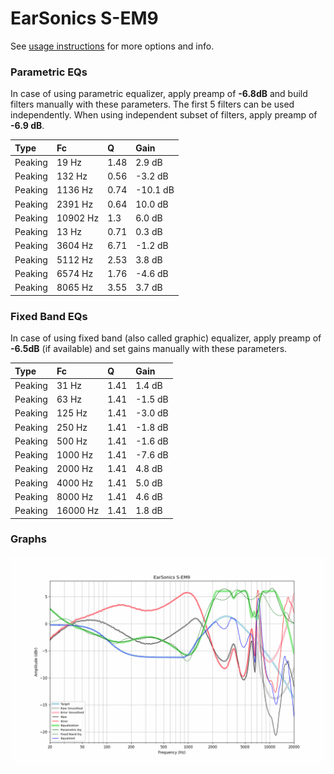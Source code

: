 # EarSonics S-EM9
See [usage instructions](https://github.com/jaakkopasanen/AutoEq#usage) for more options and info.

### Parametric EQs
In case of using parametric equalizer, apply preamp of **-6.8dB** and build filters manually
with these parameters. The first 5 filters can be used independently.
When using independent subset of filters, apply preamp of **-6.9 dB**.

| Type    | Fc       |    Q | Gain     |
|:--------|:---------|:-----|:---------|
| Peaking | 19 Hz    | 1.48 | 2.9 dB   |
| Peaking | 132 Hz   | 0.56 | -3.2 dB  |
| Peaking | 1136 Hz  | 0.74 | -10.1 dB |
| Peaking | 2391 Hz  | 0.64 | 10.0 dB  |
| Peaking | 10902 Hz | 1.3  | 6.0 dB   |
| Peaking | 13 Hz    | 0.71 | 0.3 dB   |
| Peaking | 3604 Hz  | 6.71 | -1.2 dB  |
| Peaking | 5112 Hz  | 2.53 | 3.8 dB   |
| Peaking | 6574 Hz  | 1.76 | -4.6 dB  |
| Peaking | 8065 Hz  | 3.55 | 3.7 dB   |

### Fixed Band EQs
In case of using fixed band (also called graphic) equalizer, apply preamp of **-6.5dB**
(if available) and set gains manually with these parameters.

| Type    | Fc       |    Q | Gain    |
|:--------|:---------|:-----|:--------|
| Peaking | 31 Hz    | 1.41 | 1.4 dB  |
| Peaking | 63 Hz    | 1.41 | -1.5 dB |
| Peaking | 125 Hz   | 1.41 | -3.0 dB |
| Peaking | 250 Hz   | 1.41 | -1.8 dB |
| Peaking | 500 Hz   | 1.41 | -1.6 dB |
| Peaking | 1000 Hz  | 1.41 | -7.6 dB |
| Peaking | 2000 Hz  | 1.41 | 4.8 dB  |
| Peaking | 4000 Hz  | 1.41 | 5.0 dB  |
| Peaking | 8000 Hz  | 1.41 | 4.6 dB  |
| Peaking | 16000 Hz | 1.41 | 1.8 dB  |

### Graphs
![](./EarSonics%20S-EM9.png)